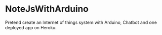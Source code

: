 # NoteJsWithArduino
Pretend create an Internet of things system with Arduino, Chatbot and one deployed app on Heroku.

